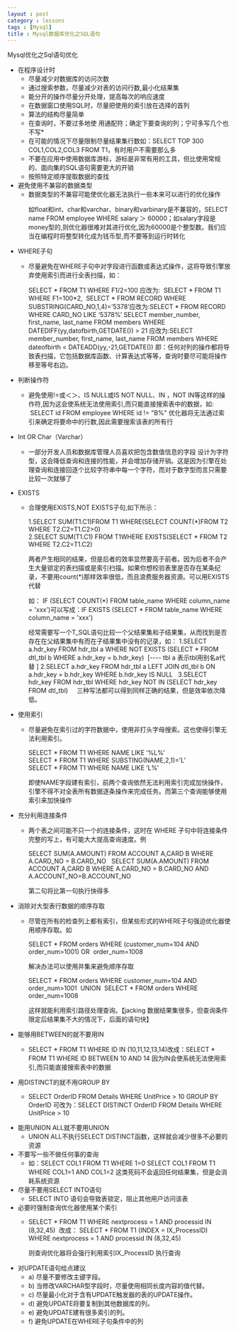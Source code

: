 ```yaml
---
layout : post
category : lessons
tags : [Mysql]
title : Mysql数据库优化之SQL语句
---
```


<p>Mysql优化之Sql语句优化</p>
<ul>
  <li>在程序设计时
    <ul>
      <li>尽量减少对数据库的访问次数</li>
      <li>通过搜索参数，尽量减少对表的访问行数,最小化结果集</li>
      <li>能分开的操作尽量分开处理，提高每次的响应速度</li>
      <li>在数据窗口使用SQL时，尽量把使用的索引放在选择的首列</li>
      <li>算法的结构尽量简单</li>
      <li>在查询时，不要过多地使 用通配符；确定下要查询的列；宁可多写几个也不写*</li>
      <li>在可能的情况下尽量限制尽量结果集行数如：SELECT TOP 300 COL1,COL2,COL3 FROM T1，有时用户不需要那么多</li>
      <li>不要在应用中使用数据库游标，游标是非常有用的工具，但比使用常规的、面向集的SQL语句需要更大的开销</li>
      <li>按照特定顺序提取数据的查找</li>
    </ul>
  </li>
  <li>避免使用不兼容的数据类型
    <ul>
<li>数据类型的不兼容可能使优化器无法执行一些本来可以进行的优化操作</li>
    <p>如float和int、char和varchar、binary和varbinary是不兼容的，SELECT name FROM employee WHERE salary ＞ 60000；如salary字段是money型的,则优化器很难对其进行优化,因为60000是个整型数。我们应当在编程时将整型转化成为钱币型,而不要等到运行时转化</p>
    </ul>
  </li>
  <li>WHERE子句
    <ul>
      <li>
        <p>尽量避免在WHERE子句中对字段进行函数或表达式操作，这将导致引擎放弃使用索引而进行全表扫描，如：   </p>
        <p>SELECT * FROM T1 WHERE F1/2=100 应改为:  SELECT * FROM T1 WHERE F1=100*2,  SELECT * FROM RECORD WHERE SUBSTRING(CARD_NO,1,4)=’5378’应改为:SELECT * FROM RECORD WHERE CARD_NO LIKE ‘5378%’ SELECT member_number, first_name, last_name FROM members WHERE DATEDIFF(yy,datofbirth,GETDATE()) &gt; 21 应改为:SELECT member_number, first_name, last_name FROM members WHERE dateofbirth &lt; DATEADD(yy,-21,GETDATE()) 即：任何对列的操作都将导致表扫描，它包括数据库函数、计算表达式等等，查询时要尽可能将操作移至等号右边。</p>
      </li>
    </ul>
  </li>
  <li>判断操作符
    <ul>
      <li>
        <p>避免使用!=或＜＞、IS NULL或IS NOT NULL、IN ，NOT IN等这样的操作符,因为这会使系统无法使用索引,而只能直接搜索表中的数据，如:  SELECT id FROM employee WHERE id != &quot;B%&quot; 优化器将无法通过索引来确定将要命中的行数,因此需要搜索该表的所有行</p>
      </li>
    </ul>
  </li>
  <li>Int OR Char（Varchar）
    <ul>
      <li>
        <p>一部分开发人员和数据库管理人员喜欢把包含数值信息的字段 设计为字符型，这会降低查询和连接的性能，并会增加存储开销。这是因为引擎在处理查询和连接回逐个比较字符串中每一个字符，而对于数字型而言只需要比较一次就够了</p>
      </li>
    </ul>
  </li>
  <li>EXISTS
    <ul>
      <li>
        <p>合理使用EXISTS,NOT EXISTS子句,如下所示：</p>
        <p>1.SELECT SUM(T1.C1)FROM T1 WHERE(SELECT COUNT(*)FROM T2 WHERE T2.C2=T1.C2&gt;0) <br />
          2.SELECT SUM(T1.C1) FROM T1WHERE EXISTS(SELECT * FROM T2 WHERE T2.C2=T1.C2)</p>
        <p>两者产生相同的结果，但是后者的效率显然要高于前者。因为后者不会产生大量锁定的表扫描或是索引扫描。如果你想校验表里是否存在某条纪录，不要用count(*)那样效率很低，而且浪费服务器资源。可以用EXISTS代替</p>
        <p>如： IF (SELECT COUNT(*) FROM table_name WHERE column_name = 'xxx')可以写成：IF EXISTS (SELECT * FROM table_name WHERE column_name = 'xxx')</p>
        <p>经常需要写一个T_SQL语句比较一个父结果集和子结果集，从而找到是否存在在父结果集中有而在子结果集中没有的记录，如： 1.SELECT a.hdr_key FROM hdr_tbl a WHERE NOT EXISTS (SELECT * FROM dtl_tbl b WHERE a.hdr_key = b.hdr_key)  [---- tbl a 表示tbl用别名a代替 ] 2.SELECT a.hdr_key FROM hdr_tbl a LEFT JOIN dtl_tbl b ON a.hdr_key = b.hdr_key WHERE b.hdr_key IS NULL   3.SELECT hdr_key FROM hdr_tbl WHERE hdr_key NOT IN (SELECT hdr_key FROM dtl_tbl)     三种写法都可以得到同样正确的结果，但是效率依次降低。</p>
      </li>
    </ul>
  </li>
  <li>使用索引
    <ul>
      <li>
        <p>尽量避免在索引过的字符数据中，使用非打头字母搜索。这也使得引擎无法利用索引。</p>
        <p>SELECT * FROM T1 WHERE NAME LIKE ‘%L%’ <br />
          SELECT * FROM T1 WHERE SUBSTING(NAME,2,1)=’L’ <br />
          SELECT * FROM T1 WHERE NAME LIKE ‘L%’</p>
        <p>即使NAME字段建有索引，前两个查询依然无法利用索引完成加快操作，引擎不得不对全表所有数据逐条操作来完成任务。而第三个查询能够使用索引来加快操作</p>
      </li>
    </ul>
  </li>
  <li>充分利用连接条件
    <ul>
      <li>
        <p>两个表之间可能不只一个的连接条件，这时在 WHERE 子句中将连接条件完整的写上，有可能大大提高查询速度。例</p>
        <p>SELECT SUM(A.AMOUNT) FROM ACCOUNT A,CARD B WHERE A.CARD_NO = B.CARD_NO   SELECT SUM(A.AMOUNT) FROM ACCOUNT A,CARD B WHERE A.CARD_NO = B.CARD_NO AND A.ACCOUNT_NO=B.ACCOUNT_NO</p>
        <p>第二句将比第一句执行快得多</p>
      </li>
    </ul>
  </li>
  <li>消除对大型表行数据的顺序存取
    <ul>
      <li>
        <p>尽管在所有的检查列上都有索引，但某些形式的WHERE子句强迫优化器使用顺序存取。如</p>
        <p>SELECT * FROM orders WHERE (customer_num=104 AND order_num&gt;1001) OR  order_num=1008</p>
        <p>解决办法可以使用并集来避免顺序存取</p>
        <p>SELECT * FROM orders WHERE customer_num=104 AND order_num&gt;1001  UNION  SELECT * FROM orders WHERE order_num=1008</p>
        <p>这样就能利用索引路径处理查询。【jacking 数据结果集很多，但查询条件限定后结果集不大的情况下，后面的语句快】</p>
      </li>
    </ul>
  </li>
  <li>能够用BETWEEN的就不要用IN
    <ul>
      <li>
        <p>SELECT * FROM T1 WHERE ID IN (10,11,12,13,14)改成：SELECT * FROM T1 WHERE ID BETWEEN 10 AND 14 因为IN会使系统无法使用索引,而只能直接搜索表中的数据</p>
      </li>
    </ul>
  </li>
  <li>用DISTINCT的就不用GROUP BY
    <ul>
      <li>
        <p>SELECT OrderID FROM Details WHERE UnitPrice &gt; 10 GROUP BY OrderID 可改为：SELECT DISTINCT OrderID FROM Details WHERE UnitPrice &gt; 10</p>
      </li>
    </ul>
  </li>
  <li>能用UNION ALL就不要用UNION
    <ul>
      <li>UNION ALL不执行SELECT DISTINCT函数，这样就会减少很多不必要的资源</li>
    </ul>
  </li>
  <li>不要写一些不做任何事的查询
    <ul>
      <li>如：SELECT COL1 FROM T1 WHERE 1=0 SELECT COL1 FROM T1 WHERE COL1=1 AND COL1=2 这类死码不会返回任何结果集，但是会消耗系统资源</li>
    </ul>
  </li>
  <li>尽量不要用SELECT INTO语句
    <ul>
      <li>SELECT INTO 语句会导致表锁定，阻止其他用户访问该表</li>
    </ul>
  </li>
  <li>必要时强制查询优化器使用某个索引
    <ul>
      <li>
        <p>SELECT * FROM T1 WHERE nextprocess = 1 AND processid IN (8,32,45)  改成： SELECT * FROM T1 (INDEX = IX_ProcessID) WHERE nextprocess = 1 AND processid IN (8,32,45)</p>
        <p>则查询优化器将会强行利用索引IX_ProcessID 执行查询</p>
      </li>
    </ul>
  </li>
  <li>对UPDATE语句给点建议
    <ul>
      <li>a) 尽量不要修改主键字段。</li>
      <li>b) 当修改VARCHAR型字段时，尽量使用相同长度内容的值代替。</li>
      <li>c) 尽量最小化对于含有UPDATE触发器的表的UPDATE操作。</li>
      <li>d) 避免UPDATE将要复制到其他数据库的列。</li>
      <li>e) 避免UPDATE建有很多索引的列。</li>
      <li>f) 避免UPDATE在WHERE子句条件中的列</li>
    </ul>
  </li>
</ul>